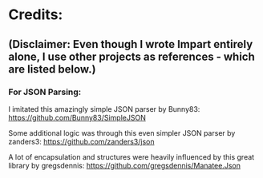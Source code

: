 # Credits:
## (Disclaimer: Even though I wrote Impart entirely alone, I use other projects as references - which are listed below.)

### For JSON Parsing:

I imitated this amazingly simple JSON parser by Bunny83:
https://github.com/Bunny83/SimpleJSON

Some additional logic was through this even simpler JSON parser by zanders3:
https://github.com/zanders3/json

A lot of encapsulation and structures were heavily influenced by this great library by gregsdennis:
https://github.com/gregsdennis/Manatee.Json